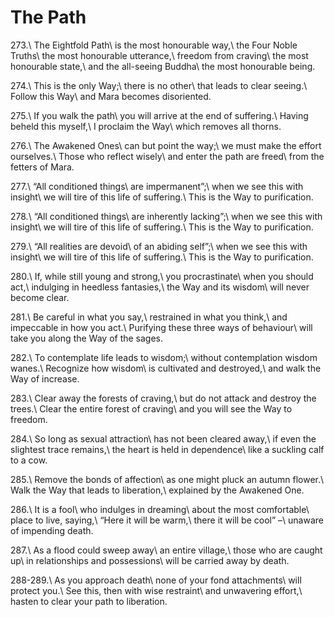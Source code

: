 The Path
========

273.\\
The Eightfold Path\\
is the most honourable way,\\
the Four Noble Truths\\
the most honourable utterance,\\
freedom from craving\\
the most honourable state,\\
and the all-seeing Buddha\\
the most honourable being.

274.\\
This is the only Way;\\
there is no other\\
that leads to clear seeing.\\
Follow this Way\\
and Mara becomes disoriented.

275.\\
If you walk the path\\
you will arrive at the end of suffering.\\
Having beheld this myself,\\
I proclaim the Way\\
which removes all thorns.

276.\\
The Awakened Ones\\
can but point the way;\\
we must make the effort ourselves.\\
Those who reflect wisely\\
and enter the path are freed\\
from the fetters of Mara.

277.\\
“All conditioned things\\
are impermanent”;\\
when we see this with insight\\
we will tire of this life of suffering.\\
This is the Way to purification.

278.\\
“All conditioned things\\
are inherently lacking”;\\
when we see this with insight\\
we will tire of this life of suffering.\\
This is the Way to purification.

279.\\
“All realities are devoid\\
of an abiding self”;\\
when we see this with insight\\
we will tire of this life of suffering.\\
This is the Way to purification.

280.\\
If, while still young and strong,\\
you procrastinate\\
when you should act,\\
indulging in heedless fantasies,\\
the Way and its wisdom\\
will never become clear.

281.\\
Be careful in what you say,\\
restrained in what you think,\\
and impeccable in how you act.\\
Purifying these three ways of behaviour\\
will take you along the Way of the sages.

282.\\
To contemplate life leads to wisdom;\\
without contemplation wisdom wanes.\\
Recognize how wisdom\\
is cultivated and destroyed,\\
and walk the Way of increase.

283.\\
Clear away the forests of craving,\\
but do not attack and destroy the trees.\\
Clear the entire forest of craving\\
and you will see the Way to freedom.

284.\\
So long as sexual attraction\\
has not been cleared away,\\
if even the slightest trace remains,\\
the heart is held in dependence\\
like a suckling calf to a cow.

285.\\
Remove the bonds of affection\\
as one might pluck an autumn flower.\\
Walk the Way that leads to liberation,\\
explained by the Awakened One.

286.\\
It is a fool\\
who indulges in dreaming\\
about the most comfortable\\
place to live, saying,\\
“Here it will be warm,\\
there it will be cool” –\\
unaware of impending death.

287.\\
As a flood could sweep away\\
an entire village,\\
those who are caught up\\
in relationships and possessions\\
will be carried away by death.

288-289.\\
As you approach death\\
none of your fond attachments\\
will protect you.\\
See this, then with wise restraint\\
and unwavering effort,\\
hasten to clear your path to liberation.
